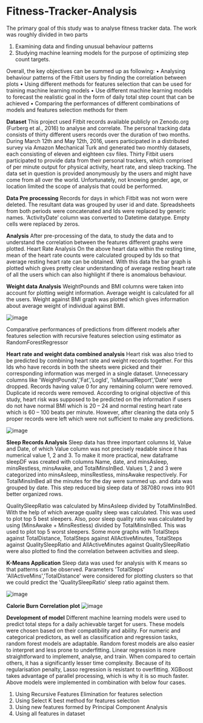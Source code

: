 # Fitness-Tracker-Analysis

The primary goal of this study was to analyse fitness tracker data. The work was roughly divided in two parts
1.	Examining data and finding unusual behaviour patterns
2.	Studying machine learning models for the purpose of optimizing step count targets.

Overall, the key objectives can be summed up as following:
•	Analysing behaviour patterns of the Fitbit users by finding the correlation between plots
•	Using different methods for features selection that can be used for training machine learning models
•	Use different machine learning models to forecast the realistic goal in the form of daily total step count that can be achieved
•	Comparing the performances of different combinations of models and features selection methods for them

**Dataset**
This project used Fitbit records available publicly on Zenodo.org (Furberg et al., 2016) to analyse and correlate. The personal tracking data consists of thirty different users records over the duration of two months. During March 12th and May 12th, 2016, users participated in a distributed survey via Amazon Mechanical Turk and generated two monthly datasets, each consisting of eleven and eighteen csv files. Thirty Fitbit users participated to provide data from their personal trackers, which comprised of per minute output for physical activity, heart rate, and sleep tracking. The data set in question is provided anonymously by the users and might have come from all over the world. Unfortunately, not knowing gender, age, or location limited the scope of analysis that could be performed.


**Data Pre processing**
Records for days in which Fitbit was not worn were deleted. The resultant data was grouped by user id and date. Spreadsheets from both periods were concatenated and Ids were replaced by generic names. ‘ActivityDate’ column was converted to Datetime datatype. Empty cells were replaced by zeros.

**Analysis**
After pre-processing of the data, to study the data and to understand the correlation between the features different graphs were plotted.
Heart Rate Analysis 
On the above heart data within the resting time, mean of the heart rate counts were calculated grouped by Ids so that average resting heart rate can be obtained. With this data the bar graph is plotted which gives pretty clear understanding of average resting heart rate of all the users which can also highlight if there is anomalous behaviour.

**Weight data Analysis**
WeightPounds and BMI columns were taken into account for plotting weight information. Average weight is calculated for all the users.  Weight against BMI graph was plotted which gives information about average weight of individual against BMI.

![image](https://user-images.githubusercontent.com/87475754/143394103-4a331807-6a94-4ffd-aae6-42b663d60a19.png)


 

Comparative performances of predictions from different models after features selection with recursive features selection using estimator as RandomForestRegressor



**Heart rate and weight data combined analysis**
Heart risk was also tried to be predicted by combining heart rate and weight records together. For this Ids who have records in both the sheets were picked and their corresponding information was merged in a single dataset. Unnecessary columns like 'WeightPounds','Fat','LogId', 'IsManualReport','Date' were dropped.  Records having value 0 for any remaining column were removed. Duplicate id records were removed. According to original objective of this study, heart risk was supposed to be predicted on the information if users do not have normal BMI which is 20 – 24 and normal resting heart rate which is 60 – 100 beats per minute. However, after cleaning the data only 5 proper records were left which were not sufficient to make any predictions. 

![image](https://user-images.githubusercontent.com/87475754/143394294-d6749cfa-3428-4c71-8b86-2d6181978c89.png)


**Sleep Records Analysis**
Sleep data has three important columns Id, Value and Date, of which Value column was not precisely readable since it has numerical value 1, 2 and 3. To make it more practical, new dataframe sleepDF was created with columns Name, date, and minsAsleep, minsRestless, minsAwake, and TotalMinsInBed. Values 1, 2 and 3 were categorized into minsAsleep, minsRestless, minsAwake respectively. For TotalMinsInBed all the minutes for the day were summed up. and data was grouped by date. This step reduced big sleep data of 387080 rows into 901 better organized rows.

QualitySleepRatio was calculated by MinsAsleep divided by TotalMinsInBed. With the help of which average quality sleep was calculated. This was used to plot top 5 best sleepers. Also, poor sleep quality ratio was calculated by using (MinsAwake + MinsRestless) divided by TotalMinsInBed.  This was used to plot top 5 worst sleepers. 
Some more graphs with TotalSteps against TotalDistance, TotalSteps against AllActiveMinutes, TotalSteps against QualitySleepRatio and AllActiveMinutes against QualitySleepRatio were also plotted to find the correlation between activities and sleep. 


**K-Means Application**
Sleep data was used for analysis with K means so that patterns can be observed.
Parameters 'TotalSteps' 'AllActiveMins','TotalDistance' were considered for plotting clusters so that we could predict the 'QualitySleepRatio' sleep ratio against them.

![image](https://user-images.githubusercontent.com/87475754/143394416-70c046f9-10f2-40a0-87f8-19b6b2bdc0c1.png)

**Calorie Burn Correlation plot**
![image](https://user-images.githubusercontent.com/87475754/143394515-634b819c-f098-4091-8893-05be8a9e2d21.png)


**Development of model**
Different machine learning models were used to predict total steps for a daily achievable target for users. These models were chosen based on their compatibility and ability. For numeric and categorical predictors, as well as classification and regression tasks, random forest models are adaptable. Random forest models are also easier to interpret and less prone to underfitting. Linear regression is more straightforward to implement, analyse, and train. When compared to certain others, it has a significantly lesser time complexity. Because of its regularisation penalty, Lasso regression is resistant to overfitting. XGBoost takes advantage of parallel processing, which is why it is so much faster.  
Above models were implemented in combination with below four cases.
1.	Using Recursive Features Elimination for features selection
2.	Using Select K best method for features selection
3.	Using new features formed by Principal Component Analysis
4.	Using all features in dataset


